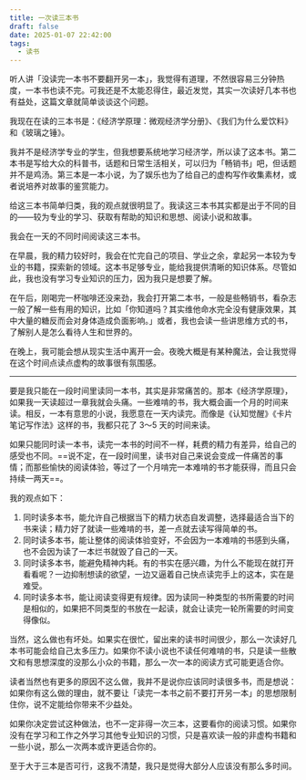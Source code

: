 ```yaml
---
title: 一次读三本书
draft: false
date: 2025-01-07 22:42:00
tags:
  - 读书
---
```


听人讲「没读完一本书不要翻开另一本」，我觉得有道理，不然很容易三分钟热度，一本书也读不完。可我还是不太能忍得住，最近发觉，其实一次读好几本书也有益处，这篇文章就简单谈谈这个问题。

<!--more-->

我现在在读的三本书是：《经济学原理：微观经济学分册》、《我们为什么爱饮料》和《玻璃之锤》。

我并不是经济学专业的学生，但我想要系统地学习经济学，所以读了这本书。第二本书是写给大众的科普书，话题和日常生活相关，可以归为「畅销书」吧，但话题并不是鸡汤。第三本是一本小说，为了娱乐也为了给自己的虚构写作收集素材，或者说培养对故事的鉴赏能力。

给这三本书简单归类，我的观点就很明显了。我读这三本书其实都是出于不同的目的——较为专业的学习、获取有帮助的知识和思想、阅读小说和故事。

我会在一天的不同时间阅读这三本书。

在早晨，我的精力较好时，我会在忙完自己的项目、学业之余，拿起另一本较为专业的书籍，探索新的领域。这本书足够专业，能给我提供清晰的知识体系。尽管如此，我也没有学习专业知识的压力，因为我只是想要了解。

在午后，刚喝完一杯咖啡还没来劲，我会打开第二本书，一般是些畅销书，看杂志一般了解一些有用的知识，比如「你知道吗？其实维他命水完全没有健康效果，其中大量的糖反而会对身体造成负面影响。」或者，我也会读一些讲思维方式的书，了解别人是怎么看待人生和世界的。

在晚上，我可能会想从现实生活中离开一会。夜晚大概是有某种魔法，会让我觉得在这个时间点读点虚构的故事很有氛围感。

---

要是我只能在一段时间里读同一本书，其实是非常痛苦的。那本《经济学原理》，如果我一天读超过一章我就会头痛。一些难啃的书，我大概会画一个月的时间来读。相反，一本有意思的小说，我愿意在一天内读完。而像是《认知觉醒》《卡片笔记写作法》这样的书，我都只花了 3～5 天的时间来读。

如果只能同时读一本书，读完一本书的时间不一样，耗费的精力有差异，给自己的感受也不同。==说不定，在一段时间里，读书对自己来说会变成一件痛苦的事情；而那些愉快的阅读体验，等过了一个月啃完一本难啃的书才能获得，而且只会持续一两天==。

我的观点如下：

1. 同时读多本书，能允许自己根据当下的精力状态自发调整，选择最适合当下的书来读；精力好了就读一些难啃的书，差一点就去读写得简单的书。
2. 同时读多本书，能让整体的阅读体验变好，不会因为一本难啃的书感到头痛，也不会因为读了一本烂书就毁了自己的一天。
3. 同时读多本书，能避免精神内耗。有的书实在感兴趣，为什么不能现在就打开看看呢？一边抑制想读的欲望，一边又逼着自己快点读完手上的这本，实在是难受。
4. 同时读多本书，能让阅读变得更有规律。因为读同一种类型的书所需要的时间是相似的，如果把不同类型的书放在一起读，就会让读完一轮所需要的时间变得像似。

当然，这么做也有坏处。如果实在很忙，留出来的读书时间很少，那么一次读好几本书可能会给自己太多压力。如果你不读小说也不读任何难啃的书，只是读一些散文和有思想深度的没那么小众的书籍，那么一次一本的阅读方式可能更适合你。

读者当然也有更多的原因不这么做，我并不是说你应该同时读很多书，而是想说：如果你有这么做的理由，就不要让「读完一本书之前不要打开另一本」的思想限制住你，说不定能给你带来不少益处。

如果你决定尝试这种做法，也不一定非得一次三本，这要看你的阅读习惯。如果你没有在学习和工作之外学习其他专业知识的习惯，只是喜欢读一般的非虚构书籍和一些小说，那么一次两本或许更适合你的。

至于大于三本是否可行，这我不清楚，我只是觉得大部分人应该没有那么多时间。


